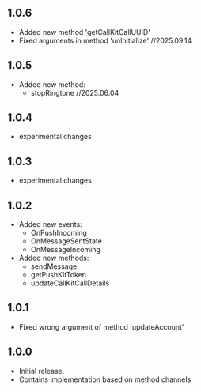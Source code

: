 ## 1.0.6
- Added new method 'getCallKitCallUUID'
- Fixed arguments in method 'unInitialize'
  //2025.09.14

## 1.0.5
* Added new method:
  - stopRingtone
  //2025.06.04

## 1.0.4
* experimental changes

## 1.0.3
* experimental changes

## 1.0.2
* Added new events:
  - OnPushIncoming
  - OnMessageSentState
  - OnMessageIncoming
* Added new methods:
  - sendMessage
  - getPushKitToken
  - updateCallKitCallDetails

## 1.0.1
* Fixed wrong argument of method 'updateAccount'

## 1.0.0

* Initial release.
* Contains implementation based on method channels.
